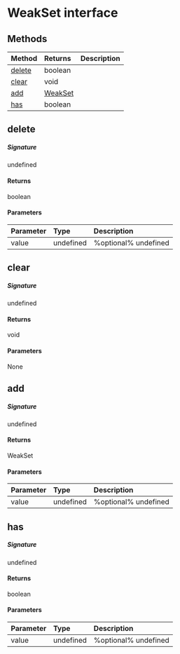 # WeakSet<T> interface








## Methods

| Method	   |  Returns	| Description|
|:-------------|:-------|:-----------|
|[delete](#delete)      |  boolean |  |
|[clear](#clear)      |  void |  |
|[add](#add)      | [ WeakSet<T>]( WeakSet<T>.md) |  |
|[has](#has)      |  boolean |  |



## delete



##### Signature
undefined

#### Returns
 boolean

#### Parameters


| Parameter	   | Type    | Description |
|:-------------|:---------------|:------------|
| value     | undefined | %optional% undefined |


## clear



##### Signature
undefined

#### Returns
 void

#### Parameters
None


## add



##### Signature
undefined

#### Returns
 WeakSet<T>

#### Parameters


| Parameter	   | Type    | Description |
|:-------------|:---------------|:------------|
| value     | undefined | %optional% undefined |


## has



##### Signature
undefined

#### Returns
 boolean

#### Parameters


| Parameter	   | Type    | Description |
|:-------------|:---------------|:------------|
| value     | undefined | %optional% undefined |

